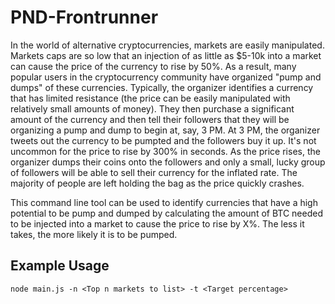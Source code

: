 # PND-Frontrunner

In the world of alternative cryptocurrencies, markets are easily manipulated. Markets caps are so low that an injection of as little as $5-10k into a market can cause the price of the currency to rise by 50%. As a result, many popular users in the cryptocurrency community have organized "pump and dumps" of these currencies. Typically, the organizer identifies a currency that has limited resistance (the price can be easily manipulated with relatively small amounts of money). They then purchase a significant amount of the currency and then tell their followers that they will be organizing a pump and dump to begin at, say, 3 PM. At 3 PM, the organizer tweets out the currency to be pumpted and the followers buy it up. It's not uncommon for the price to rise by 300% in seconds. As the price rises, the organizer dumps their coins onto the followers and only a small, lucky group of followers will be able to sell their currency for the inflated rate. The majority of people are left holding the bag as the price quickly crashes.

This command line tool can be used to identify currencies that have a high potential to be pump and dumped by calculating the amount of BTC needed to be injected into a market to cause the price to rise by X%. The less it takes, the more likely it is to be pumped.

## Example Usage
```
node main.js -n <Top n markets to list> -t <Target percentage>
```

